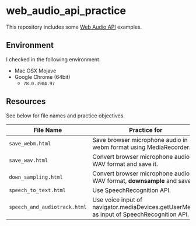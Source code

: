 # web_audio_api_practice

This repository includes some [Web Audio API](https://developer.mozilla.org/en-US/docs/Web/API/Web_Audio_API) examples.

## Environment

I checked in the following environment.

* Mac OSX Mojave
* Google Chrome (64bit)
  * `78.0.3904.97`

## Resources

See below for file names and practice objectives.

|File Name                     |Practice for                                                                               |
|------------------------------|-------------------------------------------------------------------------------------------|
| `save_webm.html`             | Save browser microphone audio in webm format using MediaRecorder.                         |
| `save_wav.html`              | Convert browser microphone audio to WAV format and save it.                               |
| `down_sampling.html`         | Convert browser microphone audio to WAV format, **downsample** and save it.               |
| `speech_to_text.html`        | Use SpeechRecognition API.                                                                |
| `speech_and_audiotrack.html` | Use voice input of navigator.mediaDevices.getUserMedia as input of SpeechRecognition API. |
